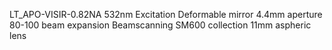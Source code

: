 LT_APO-VISIR-0.82NA
532nm Excitation
Deformable mirror 4.4mm aperture
80-100 beam expansion
Beamscanning
SM600 collection
11mm aspheric lens
